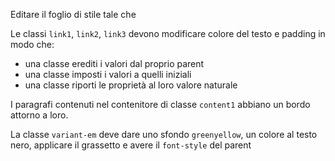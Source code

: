 Editare il foglio di stile tale che

Le classi `link1`, `link2`, `link3` devono modificare colore del testo e padding in modo che:
- una classe erediti i valori dal proprio parent
- una classe imposti i valori a quelli iniziali
- una classe riporti le proprietà al loro valore naturale

I paragrafi contenuti nel contenitore di classe `content1` abbiano un bordo attorno a loro.

La classe `variant-em` deve dare uno sfondo `greenyellow`, un colore al testo nero, applicare il grassetto e avere il `font-style` del parent